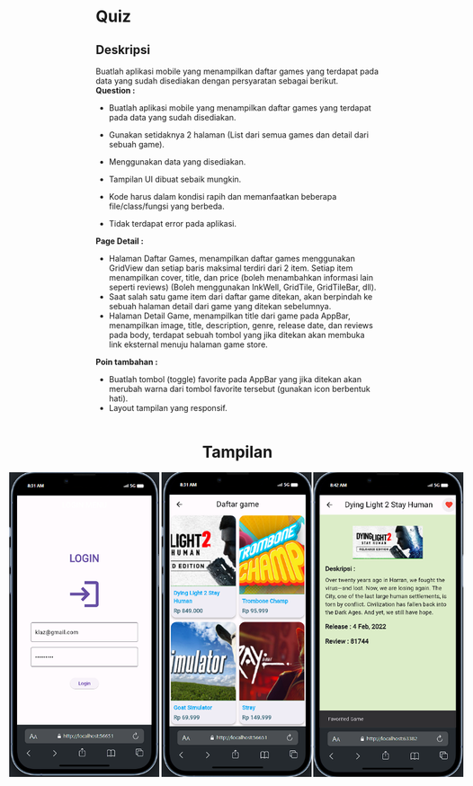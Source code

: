 # Quiz

## Deskripsi
Buatlah aplikasi mobile yang menampilkan daftar games yang terdapat pada data yang sudah disediakan dengan persyaratan sebagai berikut. <br>
**Question :**
  - Buatlah aplikasi mobile yang menampilkan daftar games yang terdapat pada data yang sudah disediakan. 
  -	Gunakan setidaknya 2 halaman (List dari semua games dan detail dari sebuah game). 
  -	Menggunakan data yang disediakan. 
  -	Tampilan UI dibuat sebaik mungkin. 
  -	Kode harus dalam kondisi rapih dan memanfaatkan beberapa file/class/fungsi yang berbeda.


  -	Tidak terdapat error pada aplikasi.

**Page Detail :**
  -	Halaman Daftar Games, menampilkan daftar games menggunakan GridView dan setiap baris maksimal terdiri dari 2 item. Setiap item menampilkan cover, title, dan price (boleh menambahkan informasi lain seperti reviews) (Boleh menggunakan InkWell, GridTile, GridTileBar, dll).
  -	Saat salah satu game item dari daftar game ditekan, akan berpindah ke sebuah halaman detail dari game yang ditekan sebelumnya.
  -	Halaman Detail Game, menampilkan title dari game pada AppBar, menampilkan image, title, description, genre, release date, dan reviews pada body, terdapat sebuah tombol yang jika ditekan akan membuka link eksternal menuju halaman game store.

**Poin tambahan :**
  -	Buatlah tombol (toggle) favorite pada AppBar yang jika ditekan akan merubah warna dari tombol favorite tersebut (gunakan icon berbentuk hati). 
  -	Layout tampilan yang responsif.


<div align="center" style="display: flex; justify-content: center;">
  <h1>Tampilan</h1>
</div>


<div align="center" style="display: flex; justify-content: center;">
  <img src="docs/docs1.png" alt="docs1" width="267">&nbsp;
  <img src="docs/docs2.png" alt="docs2" width="267">&nbsp;
  <img src="docs/docs3.png" alt="docs3" width="267">&nbsp;
</div>
